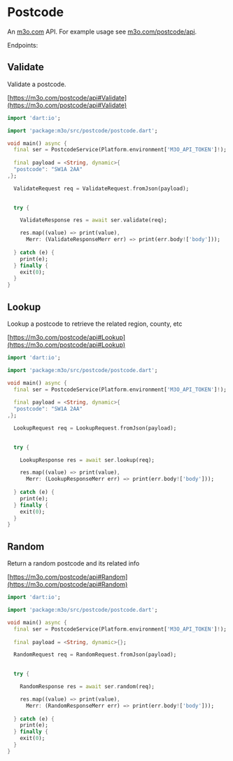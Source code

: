 # Postcode

An [m3o.com](https://m3o.com) API. For example usage see [m3o.com/postcode/api](https://m3o.com/postcode/api).

Endpoints:

## Validate

Validate a postcode.


[https://m3o.com/postcode/api#Validate](https://m3o.com/postcode/api#Validate)

```dart
import 'dart:io';

import 'package:m3o/src/postcode/postcode.dart';

void main() async {
  final ser = PostcodeService(Platform.environment['M3O_API_TOKEN']!);
 
  final payload = <String, dynamic>{
  "postcode": "SW1A 2AA"
,};

  ValidateRequest req = ValidateRequest.fromJson(payload);

  
  try {

	ValidateResponse res = await ser.validate(req);

    res.map((value) => print(value),
	  Merr: (ValidateResponseMerr err) => print(err.body!['body']));	
  
  } catch (e) {
    print(e);
  } finally {
    exit(0);
  }
}
```
## Lookup

Lookup a postcode to retrieve the related region, county, etc


[https://m3o.com/postcode/api#Lookup](https://m3o.com/postcode/api#Lookup)

```dart
import 'dart:io';

import 'package:m3o/src/postcode/postcode.dart';

void main() async {
  final ser = PostcodeService(Platform.environment['M3O_API_TOKEN']!);
 
  final payload = <String, dynamic>{
  "postcode": "SW1A 2AA"
,};

  LookupRequest req = LookupRequest.fromJson(payload);

  
  try {

	LookupResponse res = await ser.lookup(req);

    res.map((value) => print(value),
	  Merr: (LookupResponseMerr err) => print(err.body!['body']));	
  
  } catch (e) {
    print(e);
  } finally {
    exit(0);
  }
}
```
## Random

Return a random postcode and its related info


[https://m3o.com/postcode/api#Random](https://m3o.com/postcode/api#Random)

```dart
import 'dart:io';

import 'package:m3o/src/postcode/postcode.dart';

void main() async {
  final ser = PostcodeService(Platform.environment['M3O_API_TOKEN']!);
 
  final payload = <String, dynamic>{};

  RandomRequest req = RandomRequest.fromJson(payload);

  
  try {

	RandomResponse res = await ser.random(req);

    res.map((value) => print(value),
	  Merr: (RandomResponseMerr err) => print(err.body!['body']));	
  
  } catch (e) {
    print(e);
  } finally {
    exit(0);
  }
}
```
